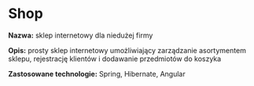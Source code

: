 # Shop

<b>Nazwa:</b> sklep internetowy dla niedużej firmy

<b>Opis:</b> prosty sklep internetowy umożliwiający zarządzanie asortymentem sklepu, rejestrację klientów i dodawanie przedmiotów do koszyka  

<b>Zastosowane technologie:</b> Spring, Hibernate, Angular
